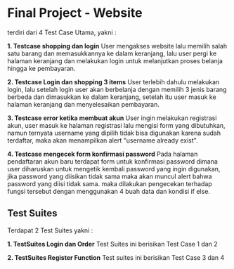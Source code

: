 # Final Project - Website

terdiri dari 4 Test Case Utama, yakni :

**1. Testcase shopping dan login**
User mengakses website lalu memilih salah satu barang dan memasukkannya ke dalam keranjang, lalu user pergi ke halaman keranjang dan melakukan login untuk melanjutkan proses belanja hingga ke pembayaran.

**2. Testcase Login dan shopping 3 items**
User terlebih dahulu melakukan login, lalu setelah login user akan berbelanja dengan memilih 3 jenis barang berbeda dan dimasukkan ke dalam keranjang, setelah itu user masuk ke halaman keranjang dan menyelesaikan pembayaran.

**3. Testcase error ketika membuat akun**
User ingin melakukan registrasi akun, user masuk ke halaman registrasi lalu mengisi form yang dibutuhkan, namun ternyata username yang dipilih tidak bisa digunakan karena sudah terdaftar, maka akan menampilkan alert "username already exist".

**4. Testcase mengecek form konfirmasi password**
Pada halaman pendaftaran akun baru terdapat form untuk konfirmasi password dimana user diharuskan untuk mengetik kembali password yang ingin digunakan, jika password yang diisikan tidak sama maka akan muncul alert bahwa password yang diisi tidak sama. maka dilakukan pengecekan terhadap fungsi tersebut dengan menggunakan 4 buah data dan kondisi if else.  


## Test Suites
Terdapat 2 Test Suites yakni :


**1. TestSuites Login dan Order**
Test Suites ini berisikan Test Case 1 dan 2

**2. TestSuites Register Function**
Test suites ini berisikan Test Case 3 dan 4
